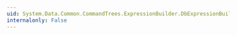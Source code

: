 ```yaml
---
uid: System.Data.Common.CommandTrees.ExpressionBuilder.DbExpressionBuilder.Element(System.Data.Common.CommandTrees.DbExpression)
internalonly: False
---
```

